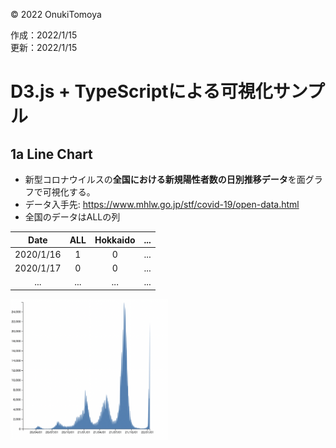 ©︎ 2022 OnukiTomoya  

作成：2022/1/15  
更新：2022/1/15  


# D3.js + TypeScriptによる可視化サンプル

## 1a Line Chart
- 新型コロナウイルスの**全国における新規陽性者数の日別推移データ**を面グラフで可視化する。
- データ入手先: https://www.mhlw.go.jp/stf/covid-19/open-data.html
- 全国のデータはALLの列

| Date      | ALL    | Hokkaido  | ... |
| :----:    | :----: | :----:    | ---- |
| 2020/1/16 |  1     |  0        | ... |
| 2020/1/17 |  0     |  0        | ... |
| ...       | ...    | ...       | ... |

<img src="./img/1d_AreaChart.png" width="50%">
